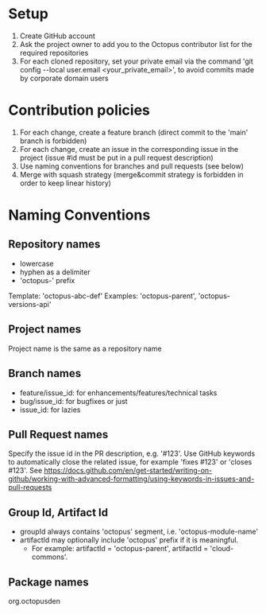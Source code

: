 # Setup

1. Create GitHub account
2. Ask the project owner to add you to the Octopus contributor list for the required repositories
3. For each cloned repository, set your private email via the command 'git config --local user.email <your_private_email>', to avoid commits made by corporate domain users

# Contribution policies

1. For each change, create a feature branch (direct commit to the 'main' branch is forbidden)
2. For each change, create an issue in the corresponding issue in the project (issue #id must be put in a pull request description)
3. Use naming conventions for branches and pull requests (see below)
4. Merge with squash strategy (merge&commit strategy is forbidden in order to keep linear history)

# Naming Conventions

## Repository names

- lowercase
- hyphen as a delimiter
- 'octopus-' prefix

Template: 'octopus-abc-def'
Examples: 'octopus-parent', 'octopus-versions-api'

## Project names

Project name is the same as a repository name

## Branch names

- feature/issue_id: for enhancements/features/technical tasks
- bug/issue_id: for bugfixes
or just
- issue_id: for lazies

## Pull Request names

Specify the issue id in the PR description, e.g. '#123'. 
Use GitHub keywords to automatically close the related issue, for example 'fixes #123' or 'closes #123'. See https://docs.github.com/en/get-started/writing-on-github/working-with-advanced-formatting/using-keywords-in-issues-and-pull-requests

## Group Id, Artifact Id

- groupId always contains 'octopus' segment, i.e. 'octopus-module-name'
- artifactId may optionally include 'octopus' prefix if it is meaningful.
  - For example: artifactId = 'octopus-parent', artifactId = 'cloud-commons'.

## Package names

org.octopusden
